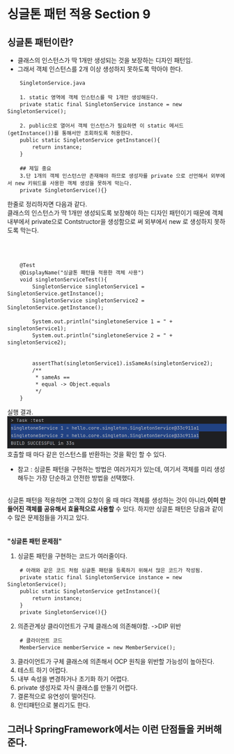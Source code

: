 # 싱글톤 패턴 적용 Section 9

## 싱글톤 패턴이란?
 - 클래스의 인스턴스가 딱 1개만 생성되는 것을 보장하는 디자인 패턴임.
 - 그래서 객체 인스턴스를 2개 이상 생성하지 못하도록 막아야 한다. 

```
    SingletonService.java
    
    1. static 영역에 객체 인스턴스를 딱 1개만 생성해둔다.
    private static final SingletonService instance = new SingletonService();
    
    2. public으로 열어서 객체 인스턴스가 필요하면 이 static 메서드(getInstance())를 통해서만 조회하도록 허용한다. 
    public static SingletonService getInstance(){
        return instance;
    }
    
    ## 제일 중요
    3.단 1개의 객체 인스턴스만 존재해야 하므로 생성자를 private 으로 선언해서 외부에서 new 키워드를 사용한 객체 생성을 못하게 막는다. 
    private SingletonService(){}
```

한줄로 정리하자면 다음과 같다.<br>
클래스의 인스턴스가 딱 1개만 생성되도록 보장해야 하는 디자인 패턴이기 때문에 
객체 내부에서 private으로 Contstructor을 생성함으로 써 외부에서 new 로 생성하지 못하도록 막는다.

<br>
<br>

```
    @Test
    @DisplayName("싱글톤 패턴을 적용한 객체 사용")
    void singletonServiceTest(){
        SingletonService singletonService1 = SingletonService.getInstance();
        SingletonService singletonService2 = SingletonService.getInstance();

        System.out.println("singletoneService 1 = " + singletonService1);
        System.out.println("singletoneService 2 = " + singletonService2);


        assertThat(singletonService1).isSameAs(singletonService2);
        /**
         * sameAs ==
         * equal -> Object.equals
         */
    }
```

실행 결과.
<br>
![img.png](../images/img.png)
<br>
호출할 때 마다 같은 인스턴스를 반환하는 것을 확인 할 수 있다.
- 참고 : 싱글톤 패턴을 구현하는 방법은 여러가지가 있는데, 여기서 객체를 미리 생성해두는 가장 단순하고 안전한 방법을 선택했다.

<br>
싱글톤 패턴을 적용하면 고객의 요청이 올 때 마다 객체를 생성하는 것이 아니라,<Strong>이미 만들어진 객체를 공유해서 효율적으로 사용할</Strong> 수 있다.
하지만 싱글톤 패턴은 당음과 같이 수 많은 문제점들을 가지고 있다. 
<br>
<br>
<br>
<strong>"싱글톤 패턴 문제점"</strong><br> 

1. 싱글톤 패턴을 구현하는 코드가 여러줄이다.

```
    # 아래와 같은 코드 처럼 싱글톤 패턴을 등록하기 위해서 많은 코드가 작성됨. 
    private static final SingletonService instance = new SingletonService();
    public static SingletonService getInstance(){
        return instance;
    }
    private SingletonService(){}
```

2. 의존관계상 클라이언트가 구체 클래스에 의존해야함. ->DIP 위반

```
    # 클라이언트 코드
    MemberService memberService = new MemberService();
```
3. 클라이언트가 구체 클래스에 의존해서 OCP 원칙을 위반할 가능성이 높아진다.
4. 테스트 하기 어렵다.
5. 내부 속성을 변경하거나 초기화 하기 어렵다. 
6. private 생성자로 자식 클래스를 만들기 어렵다.
7. 결론적으로 유연성이 떨어진다.
8. 안티패턴으로 불리기도 한다.

## 그러나 SpringFramework에서는 이런 단점들을 커버해준다. 